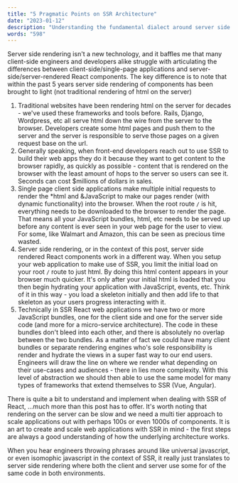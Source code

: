 ```yaml
---
title: "5 Pragmatic Points on SSR Architecture"
date: "2023-01-12"
description: "Understanding the fundamental dialect around server side rendered React"
words: "598"
---
```


Server side rendering isn't a new technology, and it baffles me that many client-side engineers and developers alike struggle with
articulating the differences between client-side/single-page applications and server-side/server-rendered React components. The key
difference is to note that within the past 5 years server side rendering of components has been brought to light (not traditional
rendering of html on the server)

1. Traditional websites have been rendering html on the server for decades - we've used these frameworks and tools before. Rails,
Django, Wordpress, etc all serve html down the wire from the server to the browser. Developers create some html pages and push them
to the server and the server is responsible to serve those pages on a given request base on the url.
2. Generally speaking, when front-end developers reach out to use SSR to build their web apps they do it because they want to get
content to the browser rapidly, as quickly as possible - content that is rendered on the browser with the least amount of hops
to the server so users can see it. Seconds can cost $millions of dollars in sales.
3. Single page client side applications make multiple initial requests to render the *html and &JavaScript to make our pages
render (with dynamic functionality) into the browser. When the root route `/` is hit, everything needs to be downloaded to the
browser to render the page. That means all your JavaScript bundles, html, etc needs to be served up before any content is ever
seen in your web page for the user to view. For some, like Walmart and Amazon, this can be seen as precious time wasted. 
4. Server side rendering, or in the context of this post, server side rendered React components work in a different way. When
you setup your web application to make use of SSR, you limit the initial load on your root `/` route to just html. By doing this
html content appears in your browser much quicker. It's only after your initial html is loaded that you then begin hydrating your
application with JavaScript, events, etc. Think of it in this way - you load a skeleton initially and then add life to that skeleton
as your users progress interacting with it.
5. Technically in SSR React web applications we have two or more JavaScript bundles, one for the client side and one for the server
side code (and more for a micro-service architecture). The code in these bundles don't bleed into each other, and there is absolutely
no overlap between the two bundles. As a matter of fact we could have many client bundles or separate rendering engines who's sole
responsibility is render and hydrate the views in a super fast way to our end users. Engineers will draw the line on where we render
what depending on their use-cases and audiences - there in lies more complexity. With this level of abstraction we should then
able to use the same model for many types of frameworks that extend themselves to SSR (Vue, Angular). 

There is quite a bit to understand and implement when dealing with SSR of React, ...much more than this post has to offer. It's worth 
noting that rendering on the server can be slow and we need a multi tier approach to scale applications out with perhaps 100s or
even 1000s of components. It is an art to create and scale web applications with SSR in mind - the first steps are always a good
understanding of how the underlying architecture works.

When you hear engineers throwing phrases around like universal javascript, or even isomophic javascript in the context of SSR, it
really just translates to server side rendering where both the client and server use some for of the same code in both environments.
